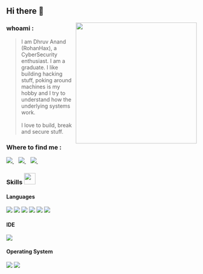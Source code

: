 ## Hi there 👋

<img align='right' src="https://github-readme-stats-git-masterrstaa-rickstaa.vercel.app/api/?username=RohanTheProgrammer&show_icons=true&theme=dark" width="320">

### whoami : 
> I am Dhruv Anand (RohanHax), a CyberSecurity enthusiast. I am a graduate. I like building hacking stuff, poking around machines is my hobby and I try to understand how the underlying systems work.
<br/><br/>I love to build, break and secure stuff.
<!-- <img align='right' src="https://github-readme-stats-git-masterrstaa-rickstaa.vercel.app/api/top-langs/?username=RohanTheProgrammer" width="320"> -->
</div>

### Where to find me :
<p align='center'>
<p align='left'>
  <a href="https://www.linkedin.com/in/dhruvanand1337">
    <img src="https://img.shields.io/badge/linkedin-%230077B5.svg?&style=for-the-badge&logo=linkedin&logoColor=white" />
  </a>&nbsp;&nbsp;
  <a href="https://tryhackme.com/p/RohanHax">
    <img src="https://img.shields.io/badge/TryHackMe-RohanHax-red?style=for-the-badge" />        
  </a>&nbsp;&nbsp;
  <a href="https://www.hackthebox.eu/home/users/profile/424724">
    <img src="https://img.shields.io/badge/HackTheBox-RohanHax-green?style=for-the-badge"/>        
  </a>&nbsp;&nbsp;
</p>

### Skills <img src="https://media.giphy.com/media/iY8CRBdQXODJSCERIr/giphy.gif" width="30px">&nbsp; 

<h4> Languages </h4>
<span> 
  <img src="https://img.shields.io/badge/Python-306998?style=for-the-badge&logo=python&logoColor=white">
  <img src="https://img.shields.io/badge/Bash-black?style=for-the-badge&logo=gnubash&logoColor=white">
  <img src="https://img.shields.io/badge/C%2B%2B-00599C?style=for-the-badge&logo=c%2B%2B&logoColor=white">
  <img src="https://img.shields.io/badge/HTML5-E34F26?style=for-the-badge&logo=html5&logoColor=white">
  <img src="https://img.shields.io/badge/CSS3-1572B6?style=for-the-badge&logo=css3&logoColor=white">
  <img src="https://img.shields.io/badge/JavaScript-F7DF1E?style=for-the-badge&logo=javascript&logoColor=black">
</span>

<h4> IDE </h4>
<span>
  <img src="https://img.shields.io/badge/VS_Code-0078D4?style=for-the-badge&logo=visual%20studio%20code&logoColor=white">
</span>

<h4> Operating System </h4>
<span>
  <img src="https://img.shields.io/badge/Linux-FCC624?style=for-the-badge&logo=linux&logoColor=black">
  <img src="https://img.shields.io/badge/Windows-0078D6?style=for-the-badge&logo=windows&logoColor=white">
  <!-- <img src="https://img.shields.io/badge/MacOS-grey?style=for-the-badge&logo=Apple&logoColor=white"> -->
</span>
